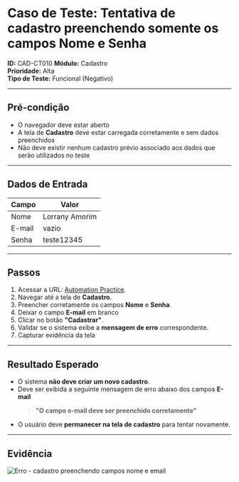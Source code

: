 # Caso de Teste: Tentativa de cadastro preenchendo somente os campos Nome e Senha

**ID:** CAD-CT010
**Módulo:** Cadastro  
**Prioridade:** Alta  
**Tipo de Teste:** Funcional (Negativo)  

---

## Pré-condição
- O navegador deve estar aberto
- A tela de **Cadastro** deve estar carregada corretamente e sem dados preenchidos
- Não deve existir nenhum cadastro prévio associado aos dados que serão utilizados no teste

---

## Dados de Entrada
| Campo  | Valor               |
|--------|---------------------|
| Nome   | Lorrany Amorim |
| E-mail | vazio |
| Senha  | teste12345 |

---

## Passos
1. Acessar a URL: [Automation Practice](https://www.automationpratice.com.br/).
2. Navegar até a tela de **Cadastro**.
3. Preencher corretamente os campos **Nome** e **Senha**.
4. Deixar o campo **E-mail** em branco
5. Clicar no botão **"Cadastrar"**.
6. Validar se o sistema exibe a **mensagem de erro** correspondente.
7. Capturar evidência da tela

---

## Resultado Esperado
- O sistema **não deve criar um novo cadastro**.
- Deve ser exibida a seguinte mensagem de erro abaixo dos campos **E-mail** 
  > **"O campo e-mail deve ser preenchido corretamente"**
- O usuário deve **permanecer na tela de cadastro** para tentar novamente.

---

## Evidência
![Erro - cadastro preenchendo campos nome e email](/3_Evidências/CT010.tentativa_de_cadastro_preenchendo_campos_nome_e_senha.JPG)